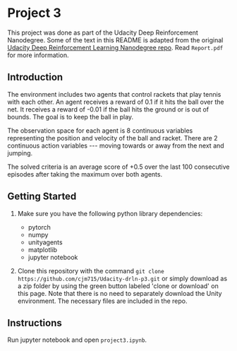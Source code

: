 # Project 3


This project was done as part of the Udacity Deep Reinforcement Nanodegree. Some of the text in this README is adapted from the original [Udacity Deep Reinforcement Learning Nanodegree repo](https://github.com/udacity/deep-reinforcement-learning). Read `Report.pdf` for more information.


## Introduction


The environment includes two agents that control rackets that play tennis with each other. An agent receives a reward of 0.1 if it hits the ball over the net. It receives a reward of -0.01 if the ball hits the ground or is out of bounds. The goal is to keep the ball in play.

The observation space for each agent is 8 continuous variables representing the position and velocity of the ball and racket. There are 2 continuous action variables --- moving towards or away from the next and  jumping.

 The solved criteria is an average score of +0.5 over the last 100 consecutive episodes after taking the maximum over both agents.


## Getting Started

1. Make sure you have the following python library dependencies: 
    - pytorch
    - numpy
    - unityagents
    - matplotlib
    - jupyter notebook

2. Clone this repository with the command `git clone https://github.com/cjm715/Udacity-drln-p3.git` or simply download as a zip folder by using the green button labeled 'clone or download' on this page. Note that there is no need to separately download the Unity environment. The necessary files are included in the repo.

## Instructions

Run jupyter notebook and open `project3.ipynb`.